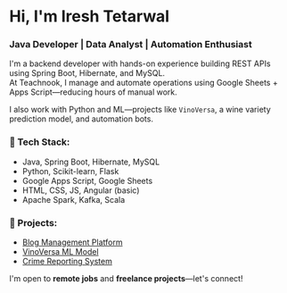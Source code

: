 # Hi, I'm Iresh Tetarwal  
### Java Developer | Data Analyst | Automation Enthusiast  

I'm a backend developer with hands-on experience building REST APIs using Spring Boot, Hibernate, and MySQL.  
At Teachnook, I manage and automate operations using Google Sheets + Apps Script—reducing hours of manual work.

I also work with Python and ML—projects like `VinoVersa`, a wine variety prediction model, and automation bots.

### 🔧 Tech Stack:
- Java, Spring Boot, Hibernate, MySQL
- Python, Scikit-learn, Flask
- Google Apps Script, Google Sheets
- HTML, CSS, JS, Angular (basic)
- Apache Spark, Kafka, Scala

### 🚀 Projects:
- [Blog Management Platform](https://github.com/ireshtetarwal/myBlog11)
- [VinoVersa ML Model](https://github.com/ireshtetarwal/VinoVersa)
- [Crime Reporting System](https://github.com/ireshtetarwal/crimeManagment)

I'm open to **remote jobs** and **freelance projects**—let's connect!
